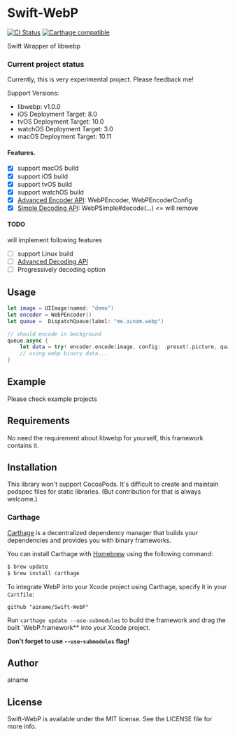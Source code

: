# Swift-WebP

[![CI Status](http://img.shields.io/travis/ainame/Swift-WebP.svg?style=flat)](https://travis-ci.org/ainame/Swift-WebP)
[![Carthage compatible](https://img.shields.io/badge/Carthage-compatible-4BC51D.svg?style=flat)](https://github.com/Carthage/Carthage)

<!-- <a href="https://placehold.it/400?text=Screen+shot"><img width=200 height=200 src="https://placehold.it/400?text=Screen+shot" alt="Screenshot" /></a> -->

Swift Wrapper of libwebp

### Current project status

Currently, this is very experimental project. Please feedback me!

Support Versions:

* libwebp: v1.0.0
* iOS Deployment Target: 8.0
* tvOS Deployment Target: 10.0
* watchOS Deployment Target: 3.0
* macOS Deployment Target: 10.11

#### Features.

* [x] support macOS build
* [x] support iOS build
* [x] support tvOS build
* [x] support watchOS build
* [x] [Advanced Encoder API](https://developers.google.com/speed/webp/docs/api#advanced_encoding_api): WebPEncoder, WebPEncoderConfig
* [x] [Simple Decoding API](https://developers.google.com/speed/webp/docs/api#simple_decoding_api): WebPSimple#decode(...) <= will remove

#### TODO

will implement following features

* [ ] support Linux build
* [ ] [Advanced Decoding API](https://developers.google.com/speed/webp/docs/api#advanced_decoding_api)
* [ ] Progressively decoding option

## Usage

```swift
let image = UIImage(named: "demo")
let encoder = WebPEncoder()
let queue =  DispatchQueue(label: "me.ainam.webp")

// should encode in background
queue.async {
    let data = try! encoder.encode(image, config: .preset(.picture, quality: 95))
    // using webp binary data...
}
```

## Example

Please check example projects

## Requirements

No need the requirement about libwebp for yourself, this framework contains it.

## Installation

This library won't support CocoaPods. It's difficult to create and maintain podspec files for static libraries. (But contribution for that is always welcome.)

### Carthage

[Carthage](https://github.com/Carthage/Carthage) is a decentralized dependency manager that builds your dependencies and provides you with binary frameworks.

You can install Carthage with [Homebrew](http://brew.sh/) using the following command:

```bash
$ brew update
$ brew install carthage
```

To integrate WebP into your Xcode project using Carthage, specify it in your `Cartfile`:

```ogdl
github "ainame/Swift-WebP"
```

Run `carthage update --use-submodules` to build the framework and drag the built `WebP.framework** into your Xcode project.

**Don't forget to use `--use-submodules` flag!**


## Author

ainame

## License

Swift-WebP is available under the MIT license. See the LICENSE file for more info.
